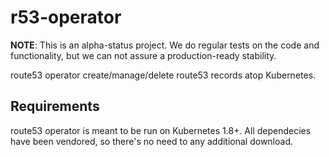 # r53-operator

**NOTE**: This is an alpha-status project. We do regular tests on the code and functionality, but we can not assure a production-ready stability.

route53 operator create/manage/delete route53 records atop Kubernetes.

## Requirements

route53 operator is meant to be run on Kubernetes 1.8+.
All dependecies have been vendored, so there's no need to any additional download.
